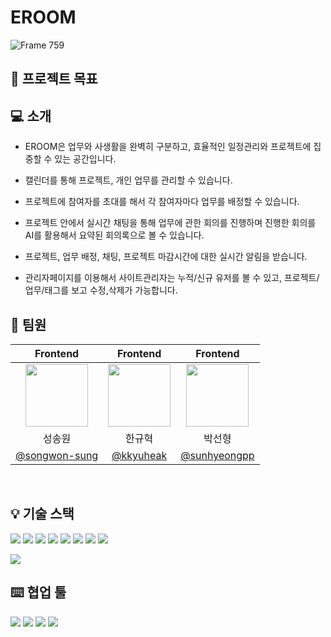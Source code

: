 # EROOM
![Frame 759](https://github.com/user-attachments/assets/98ddaf5e-41d3-4c06-aabc-816496d722ff)

## 🎯 프로젝트 목표


## 💻 소개

- EROOM은 업무와 사생활을 완벽히 구분하고, 효율적인 일정관리와 프로젝트에 집중할 수 있는 공간입니다.
- 캘린더를 통해 프로젝트, 개인 업무를 관리할 수 있습니다.
- 프로젝트에 참여자를 초대를 해서 각 참여자마다 업무를 배정할 수 있습니다.
- 프로젝트 안에서 실시간 채팅을 통해 업무에 관한 회의를 진행하며 진행한 회의를 AI를 활용해서 요약된 회의록으로 볼 수 있습니다.
- 프로젝트, 업무 배정, 채팅, 프로젝트 마감시간에 대한 실시간 알림을 받습니다.

- 관리자페이지를 이용해서 사이트관리자는 누적/신규 유저를 볼 수 있고, 프로젝트/업무/태그를 보고 수정,삭제가 가능합니다.

## 🚀 팀원

|                                                 Frontend                                                 |                                                 Frontend                                                 |                                                 Frontend                                                 |                
| :------------------------------------------------------------------------------------------------------: | :------------------------------------------------------------------------------------------------------: | :------------------------------------------------------------------------------------------------------: |
| <img src="https://avatars.githubusercontent.com/u/185449401?v=4" width="100"/> | <img src="https://avatars.githubusercontent.com/u/101174418?v=4" width="100"/> | <img src="https://avatars.githubusercontent.com/u/187230425?v=4" width="100"/> |
|                                                  성송원                                                  |                                                  한규혁                                                  |                                                  박선형                                                  |                     
|                              [@songwon-sung](https://github.com/songwon-sung)                              |                                  [@kkyuheak](https://github.com/kkyuheak)                                   |                           [@sunhyeongpp](https://github.com/sunhyeongpp)                               |         
<br/>

## 💡 기술 스택

![](https://img.shields.io/badge/react-61DAFB?style=for-the-badge&logo=react&logoColor=black)
![](https://img.shields.io/badge/TypeScript-3178C6?style=for-the-badge&logo=typescript&logoColor=white)
<img src="https://img.shields.io/badge/tailwindcss-06B6D4?style=for-the-badge&logo=tailwindcss&logoColor=white">
![](https://img.shields.io/badge/React_Query-FF4154?style=for-the-badge&logo=react-query&logoColor=white)
<img src="https://img.shields.io/badge/zustand-orange?style=for-the-badge&logo=zustand&logoColor=white">
![](https://img.shields.io/badge/Axios-5A29E4?style=for-the-badge&logo=Axios&logoColor=white)
![](https://img.shields.io/badge/reactrouter-CA4245?style=for-the-badge&logo=reactrouter&logoColor=black)
![](https://img.shields.io/badge/-netlify-blue?style=for-the-badge&logo=netlify&logoColor=green)


![](https://camo.githubusercontent.com/8290ef49e85a94c2ae9f929badf5aa1007b74d20f3f465c9222205064147bfa5/68747470733a2f2f696d672e736869656c64732e696f2f62616467652f6e706d2d4342333833373f7374796c653d666f722d7468652d6261646765266c6f676f3d6e706d266c6f676f436f6c6f723d7768697465)

## ⌨️ 협업 툴
<img src="https://img.shields.io/badge/Git-F05032?style=for-the-badge&logo=git&logoColor=white"/> <img src="https://img.shields.io/badge/github-181717?style=for-the-badge&logo=github&logoColor=white"> <img src="https://img.shields.io/badge/slack-4A154B?style=for-the-badge&logo=slack&logoColor=white"> 
![](https://img.shields.io/badge/Figma-F24E1E?style=for-the-badge&logo=figma&logoColor=white)
